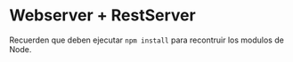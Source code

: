 # Webserver + RestServer

Recuerden que deben ejecutar ```npm install``` para recontruir los modulos de Node.